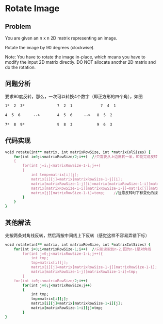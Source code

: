 # Rotate Image
## Problem
You are given an n x n 2D matrix representing an image.

Rotate the image by 90 degrees (clockwise).

Note:
You have to rotate the image in-place, which means you have to modify the input 2D matrix directly. DO NOT allocate another 2D matrix and do the rotation. 
## 问题分析
要求90度反转，那么，一次可以转换4个数字（即正方形的四个角），如图
````
1*  2  3*               7  2  1             7  4  1

4  5  6      -->        4  5  6　　  -->   8  5  2　　

7*  8  9*               9  8  3　　　　　   9  6  3
````
## 代码实现
```ruby
void rotate(int** matrix, int matrixRowSize, int *matrixColSizes) {
    for(int i=0;i<matrixRowSize/2;i++)  //只需要从上边反转一半，即能完成反转，且只需要从j=i开始，遍历到matrirowsoze-1-i
    {
        for(int j=i;j<matrixRowSize-1-i;j++)  
        {
            int temp=matrix[i][j];
            matrix[i][j]=matrix[matrixRowSize-1-j][i];
            matrix[matrixRowSize-1-j][i]=matrix[matrixRowSize-1-i][matrixRowSize-1-j];
            matrix[matrixRowSize-1-i][matrixRowSize-1-j]=matrix[j][matrixRowSize-1-i];
            matrix[j][matrixRowSize-1-i]=temp;    //注意反转时下标变化的规律
        }
    }
}
```
## 其他解法
先按两条对角线反转，然后再按中间线上下反转（感觉这样不容易弄错下标）
```ruby
void rotate(int** matrix, int matrixRowSize, int *matrixColSizes) {
    for(int i=0;i<matrixRowSize-1;i++)  //只能读取到n-2,因为n-1是对角线
        for(int j=0;j<matrixRowSize-1-i;j++){
            int tmp;
            tmp=matrix[i][j];
            matrix[i][j]=matrix[matrixRowSize-1-j][matrixRowSize-1-i];
            matrix[matrixRowSize-1-j][matrixRowSize-1-i]=tmp;
        }
    for(int i=0;i<matrixRowSize/2;i++)
        for(int j=0;j<matrixRowSize;j++)
        {
            int tmp;
            tmp=matrix[i][j];
            matrix[i][j]=matrix[matrixRowSize-1-i][j];
            matrix[matrixRowSize-1-i][j]=tmp;
        }
}
```
